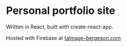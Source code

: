 # Personal portfolio site

Written in React, built with create-react-app.

Hosted with Firebase at [talmage-bergeson.com](https://talmage-bergeson.com/)
